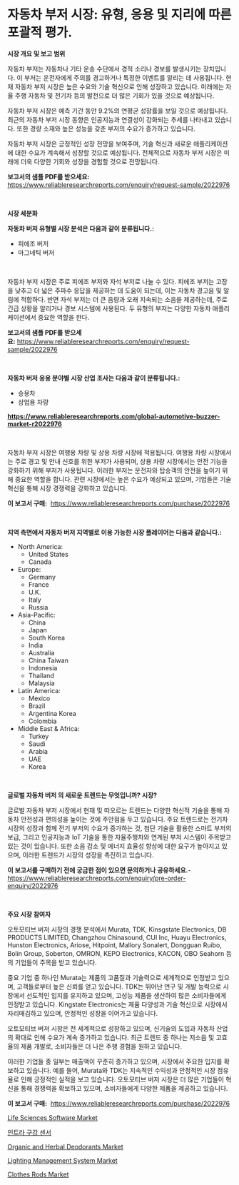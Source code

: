 <p><h1>자동차 부저 시장: 유형, 응용 및 지리에 따른 포괄적 평가.</h1></p><p><strong>시장 개요 및 보고 범위</strong></p>
<p><p>자동차 부저는 자동차나 기타 운송 수단에서 경적 소리나 경보를 발생시키는 장치입니다. 이 부저는 운전자에게 주의를 경고하거나 특정한 이벤트를 알리는 데 사용됩니다. 현재 자동차 부저 시장은 높은 수요와 기술 혁신으로 인해 성장하고 있습니다. 미래에는 자율 주행 자동차 및 전기차 등의 발전으로 더 많은 기회가 있을 것으로 예상됩니다.</p><p>자동차 부저 시장은 예측 기간 동안 9.2%의 연평균 성장률을 보일 것으로 예상됩니다. 최근의 자동차 부저 시장 동향은 인공지능과 연결성이 강화되는 추세를 나타내고 있습니다. 또한 경량 소재와 높은 성능을 갖춘 부저의 수요가 증가하고 있습니다.</p><p>자동차 부저 시장은 긍정적인 성장 전망을 보여주며, 기술 혁신과 새로운 애플리케이션에 대한 수요가 계속해서 성장할 것으로 예상됩니다. 전체적으로 자동차 부저 시장은 미래에 더욱 다양한 기회와 성장을 경험할 것으로 전망됩니다.</p></p>
<p><strong>보고서의 샘플 PDF를 받으세요:</strong> <a href="https://www.reliableresearchreports.com/enquiry/request-sample/2022976">https://www.reliableresearchreports.com/enquiry/request-sample/2022976</a></p>
<p>&nbsp;</p>
<p><strong>시장 세분화</strong></p>
<p><strong>자동차 버저 유형별 시장 분석은 다음과 같이 분류됩니다.:</strong></p>
<p><ul><li>피에조 버저</li><li>마그네틱 버저</li></ul></p>
<p>&nbsp;</p>
<p><p>자동차 부저 시장은 주로 피에조 부저와 자석 부저로 나눌 수 있다. 피에조 부저는 고장을 낮추고 더 넓은 주파수 응답을 제공하는 데 도움이 되는데, 이는 자동차 경고음 및 알림에 적합하다. 반면 자석 부저는 더 큰 음량과 오래 지속되는 소음을 제공하는데, 주로 긴급 상황을 알리거나 경보 시스템에 사용된다. 두 유형의 부저는 다양한 자동차 애플리케이션에서 중요한 역할을 한다.</p></p>
<p><strong>보고서의 샘플 PDF를 받으세요:</strong>&nbsp;<a href="https://www.reliableresearchreports.com/enquiry/request-sample/2022976">https://www.reliableresearchreports.com/enquiry/request-sample/2022976</a></p>
<p>&nbsp;</p>
<p><strong> 자동차 버저 응용 분야별 시장 산업 조사는 다음과 같이 분류됩니다.:</strong></p>
<p><ul><li>승용차</li><li>상업용 차량</li></ul></p>
<p><strong><a href="https://www.reliableresearchreports.com/global-automotive-buzzer-market-r2022976">https://www.reliableresearchreports.com/global-automotive-buzzer-market-r2022976</a></strong></p>
<p>&nbsp;</p>
<p><p>자동차 부저 시장은 여행용 차량 및 상용 차량 시장에 적용됩니다. 여행용 차량 시장에서는 주로 경고 및 안내 신호를 위한 부저가 사용되며, 상용 차량 시장에서는 안전 기능을 강화하기 위해 부저가 사용됩니다. 이러한 부저는 운전자와 탑승객의 안전을 높이기 위해 중요한 역할을 합니다. 관련 시장에서는 높은 수요가 예상되고 있으며, 기업들은 기술 혁신을 통해 시장 경쟁력을 강화하고 있습니다.</p></p>
<p><strong>이 보고서 구매:</strong>&nbsp; <a href="https://www.reliableresearchreports.com/purchase/2022976">https://www.reliableresearchreports.com/purchase/2022976</a></p>
<p>&nbsp;</p>
<p><strong>지역 측면에서 자동차 버저 지역별로 이용 가능한 시장 플레이어는 다음과 같습니다.:</strong></p>
<p><ul>
    <li>
        North America:
        <ul>
            <li>United States</li>
            <li>Canada</li>
        </ul>
    </li>
    <li>
        Europe:
        <ul>
            <li>Germany</li>
            <li>France</li>
            <li>U.K.</li>
            <li>Italy</li>
            <li>Russia</li>
        </ul>
    </li>
    <li>
        Asia-Pacific:
        <ul>
            <li>China</li>
            <li>Japan</li>
            <li>South Korea</li>
            <li>India</li>
            <li>Australia</li>
            <li>China Taiwan</li>
            <li>Indonesia</li>
            <li>Thailand</li>
            <li>Malaysia</li>
        </ul>
    </li>
    <li>
        Latin America:
        <ul>
            <li>Mexico</li>
            <li>Brazil</li>
            <li>Argentina Korea</li>
            <li>Colombia</li>
        </ul>
    </li>
    <li>
        Middle East & Africa:
        <ul>
            <li>Turkey</li>
            <li>Saudi</li>
            <li>Arabia</li>
            <li>UAE</li>
            <li>Korea</li>
        </ul>
    </li>
    </ul></p>
<p>&nbsp;</p>
<p><strong>글로벌 자동차 버저 의 새로운 트렌드는 무엇입니까? 시장?</strong></p>
<p><p>글로벌 자동차 부저 시장에서 현재 및 떠오르는 트렌드는 다양한 혁신적 기술을 통해 자동차 안전성과 편의성을 높이는 것에 주안점을 두고 있습니다. 주요 트렌드로는 전기차 시장의 성장과 함께 전기 부저의 수요가 증가하는 것, 첨단 기술을 활용한 스마트 부저의 보급, 그리고 인공지능과 IoT 기술을 통한 자율주행차와 연계된 부저 시스템이 주목받고 있는 것이 있습니다. 또한 소음 감소 및 에너지 효율성 향상에 대한 요구가 높아지고 있으며, 이러한 트렌드가 시장의 성장을 촉진하고 있습니다.</p></p>
<p><strong>이 보고서를 구매하기 전에 궁금한 점이 있으면 문의하거나 공유하세요.</strong>- <a href="https://www.reliableresearchreports.com/enquiry/pre-order-enquiry/2022976">https://www.reliableresearchreports.com/enquiry/pre-order-enquiry/2022976</a></p>
<p>&nbsp;</p>
<p><strong>주요 시장 참여자</strong></p>
<p><p>오토모티브 버저 시장의 경쟁 분석에서 Murata, TDK, Kinsgstate Electronics, DB PRODUCTS LIMITED, Changzhou Chinasound, CUI Inc, Huayu Electronics, Hunston Electronics, Ariose, Hitpoint, Mallory Sonalert, Dongguan Ruibo, Bolin Group, Soberton, OMRON, KEPO Electronics, KACON, OBO Seahorn 등의 기업들이 주목을 받고 있습니다.</p><p>중요 기업 중 하나인 Murata는 제품의 고품질과 기술력으로 세계적으로 인정받고 있으며, 고객들로부터 높은 신뢰를 얻고 있습니다. TDK는 뛰어난 연구 및 개발 능력으로 시장에서 선도적인 입지를 유지하고 있으며, 고성능 제품을 생산하여 많은 소비자들에게 인정받고 있습니다. Kingstate Electronics는 제품 다양성과 기술 혁신으로 시장에서 자리매김하고 있으며, 안정적인 성장을 이어가고 있습니다.</p><p>오토모티브 버저 시장은 전 세계적으로 성장하고 있으며, 신기술의 도입과 자동차 산업의 확대로 인해 수요가 계속 증가하고 있습니다. 최근 트렌드 중 하나는 저소음 및 고효율의 제품 개발로, 소비자들은 더 나은 주행 경험을 원하고 있습니다.</p><p>이러한 기업들 중 일부는 매출액이 꾸준히 증가하고 있으며, 시장에서 주요한 입지를 확보하고 있습니다. 예를 들어, Murata와 TDK는 지속적인 수익성과 안정적인 시장 점유율로 인해 긍정적인 실적을 보고 있습니다. 오토모티브 버저 시장은 더 많은 기업들이 혁신을 통해 경쟁력을 확보하고 있으며, 소비자들에게 다양한 제품을 제공하고 있습니다.</p></p>
<p><strong>이 보고서 구매:</strong>&nbsp;&nbsp;<a href="https://www.reliableresearchreports.com/purchase/2022976">https://www.reliableresearchreports.com/purchase/2022976</a></p>
<p><p><a href="https://github.com/julyju69/Market-Research-Report-List-3/blob/main/life-sciences-software-market.md">Life Sciences Software Market</a></p><p><a href="https://github.com/chupp85/Market-Research-Report-List-1/blob/main/431132060919.md">인트라 구강 센서</a></p><p><a href="https://www.linkedin.com/pulse/organic-herbal-deodorants-market-size-trends-growth-jbnvc">Organic and Herbal Deodorants Market</a></p><p><a href="https://github.com/nathandecarvalho/Market-Research-Report-List-3/blob/main/lighting-management-system-market.md">Lighting Management System Market</a></p><p><a href="https://issuu.com/reportprime-2/docs/clothes-rods-market-size-2030.pptx">Clothes Rods Market</a></p></p>